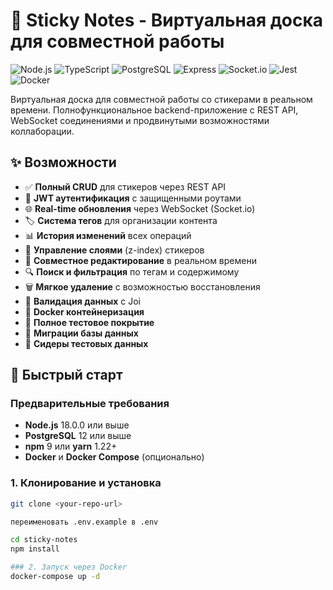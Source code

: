 # 🎯 Sticky Notes - Виртуальная доска для совместной работы

![Node.js](https://img.shields.io/badge/Node.js-18%2B-green)
![TypeScript](https://img.shields.io/badge/TypeScript-5%2B-blue)
![PostgreSQL](https://img.shields.io/badge/PostgreSQL-12%2B-orange)
![Express](https://img.shields.io/badge/Express-4%2B-lightgrey)
![Socket.io](https://img.shields.io/badge/Socket.io-4%2B-yellow)
![Jest](https://img.shields.io/badge/Jest-29%2B-red)
![Docker](https://img.shields.io/badge/Docker-✓-blue)

Виртуальная доска для совместной работы со стикерами в реальном времени. Полнофункциональное backend-приложение с REST API, WebSocket соединениями и продвинутыми возможностями коллаборации.

## ✨ Возможности

- ✅ **Полный CRUD** для стикеров через REST API
- 🔐 **JWT аутентификация** с защищенными роутами
- 🌐 **Real-time обновления** через WebSocket (Socket.io)
- 🏷️ **Система тегов** для организации контента
- 📊 **История изменений** всех операций
- 🎨 **Управление слоями** (z-index) стикеров
- 👥 **Совместное редактирование** в реальном времени
- 🔍 **Поиск и фильтрация** по тегам и содержимому
- 🗑️ **Мягкое удаление** с возможностью восстановления
- 📝 **Валидация данных** с Joi
- 🐳 **Docker контейнеризация**
- 🧪 **Полное тестовое покрытие**
- 🔧 **Миграции базы данных**
- 🌱 **Сидеры тестовых данных**

## 🚀 Быстрый старт

### Предварительные требования

- **Node.js** 18.0.0 или выше
- **PostgreSQL** 12 или выше
- **npm** 9 или **yarn** 1.22+
- **Docker** и **Docker Compose** (опционально)

### 1. Клонирование и установка

```bash
git clone <your-repo-url>

переименовать .env.example в .env

cd sticky-notes
npm install

### 2. Запуск через Docker 
docker-compose up -d
